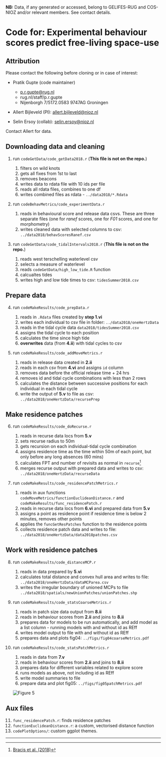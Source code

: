 **NB:** Data, if any generated or accessed, belong to GELIFES-RUG and COS-NIOZ and/or relevant members. See contact details.

# Code for: Experimental behaviour scores predict free-living space-use

## Attribution

Please contact the following before cloning or in case of interest:

- Pratik Gupte (code maintainer)
  - p.r.gupte@rug.nl
  - rug.nl/staff/p.r.gupte
  - Nijenborgh 7/5172.0583 9747AG Groningen

- Allert Bijleveld (PI): allert.bijleveld@nioz.nl

- Selin Ersoy (collab): selin.ersoy@nioz.nl

Contact Allert for data.

## Downloading data and cleaning

1. run `codeGetData/code_getData2018.r` (**This file is not on the repo.**)
    1. filters on wild knots
    2. gets all fixes from 1st to last
    3. removes beacons
    4. writes data to rdata file with 10 ids per file
    5. reads all rdata files, combines to one df
    6. writes combined files as rdata - `../data2018/*.Rdata`

2. run `codeBehavMetrics/code_experimentData.r`
    1. reads in behavioural score and release data csvs. These are three separate files (one for _ranef_ scores, one for _F01_ scores, and one for morphometry)
    2. writes cleaned data with selected columns to csv: `../data2018/behavScoresRanef.csv`


3. run `codeGetData/code_tidalIntervals2018.r` (**This file is not on the repo.**)
    1. reads west terschelling waterlevel csv
    2. selects a measure of waterlevel
    3. reads `codeGetData/high_low_tide.R` function
    4. calcualtes tides
    5. writes high and low tide times to csv: `tidesSummer2018.csv`

## Prepare data

4. run `codeMakeResults/code_prepData.r`
    1. reads in `.Rdata` files created by **step 1.vi**
    2. writes each individual to csv file in folder: `../data2018/oneHertzData`
    3. reads in the tidal cycle data `data2018/tidesSummer2018.csv`
    4. assigns the tidal cycle to each position
    5. calculates the time since high tide
    6. **overwrites** data (from **4.ii**) with tidal cycles to csv

5. run `codeMakeResults/code_addMoveMetrics.r`
    1. reads in release data created in **2.ii**
    2. reads in each csv from **4.vi** and assigns `id` column
    3. removes data before the official release time + 24 hrs
    4. removes id and tidal cycle combinations with less than 2 rows
    5. calculates the distance between successive positions for each individual in each tidal cycle
    6. write the output of **5.v** to file as csv: `../data2018/oneHertzData/recursePrep`

## Make residence patches

6. run `codeMakeResults/code_doRecurse.r`
    1. reads in recurse data locs from **5.v**
    2. sets recurse radius to 50m
    3. gets recursion on each individual-tidal cycle combination
    4. assigns residence time as the time within 50m of each point, but only before any long absences (60 mins)
    5. calculates FPT and number of revisits as normal in `recurse`[^1]
    6. merges recurse output with prepared data and writes to csv: `../data2018/oneHertzData/recurseData`

7. run `codeMakeResults/code_residencePatchMetrics.r`
    1. reads in aux functions `codeMoveMetrics/functionEuclideanDistance.r` and `codeMakeResults/func_residencePatch.r`
    2. reads in recurse data locs from **6.vi** and prepared data from **5.v**
    3. assigns a point as residence point if residence time is below 2 minutes, removes other points
    4. applies the `funcGetResPatches` function to the residence points
    5. collects residence patch data and writes to file: `../data2018/oneHertzData/data2018patches.csv`

## Work with residence patches

8. run `codeMakeResults/code_distanceMCP.r`
    1. reads in data prepared by **5.vi**
    2. calculates total distance and convex hull area and writes to file: `../data2018/oneHertzData/dataMCParea.csv`
    3. writes the irregular boundary of unioned MCPs to file `../data2018/spatials/newUnionPatches/unionPatches.shp`

9. run `codeMakeResults/code_statsCoarseMetrics.r`
    1. reads in patch size data output from **8.ii**
    2. reads in behaviour scores from **2.ii** and joins to **8.ii**
    3. prepares data for models to be run automatically, and add model as a list column - running models with and without id as REff
    4. writes model output to file with and without id as REff
    5. prepares data and plots fig04: `../figs/fig04coarseMetrics.pdf`

10. run `codeMakeResults/code_statsPatchMetrics.r`
    1. reads in data from **7.v**
    2. reads in behaviour scores from **2.ii** and joins to **8.ii**
    3. prepares data for different variables related to explore score
    4. runs models as above, not including id as REff
    5. write model summaries to file
    6. prepare data and plot fig05: `../figs/fig05patchMetrics.pdf`

    ![Figure 5](https://github.com/pratikunterwegs/redknotMoveWaddensea/blob/devBranch/figs/fig-1.png)


## Aux files

11. `func_residencePatch.r`: finds residence patches
12. `functionEuclideanDistance.r`: a custom, vectorised distance function
13. `codePlotOptions/`: custom ggplot themes.

---

[^1]: [Bracis et al. (2018)](https://onlinelibrary.wiley.com/doi/abs/10.1111/ecog.03618)
